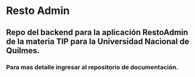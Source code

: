 # Resto Admin

## Repo del backend para la aplicación RestoAdmin de la materia TIP para la Universidad Nacional de Quilmes.

### Para mas detalle ingresar al repositorio de documentación.
